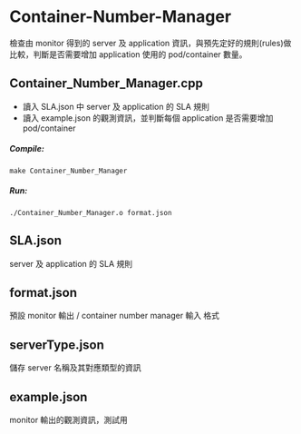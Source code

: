 # Container-Number-Manager

檢查由 monitor 得到的 server 及 application 資訊，與預先定好的規則(rules)做比較，判斷是否需要增加 application 使用的 pod/container 數量。
   
## Container_Number_Manager.cpp 
* 讀入 SLA.json 中 server 及 application 的 SLA 規則  
* 讀入 example.json 的觀測資訊，並判斷每個 application 是否需要增加 pod/container     

##### Compile:   
```
make Container_Number_Manager  
```
##### Run:  
```
./Container_Number_Manager.o format.json  
```
    
## SLA.json
server 及 application 的 SLA 規則
   
## format.json  
預設 monitor 輸出 / container number manager 輸入 格式  

## serverType.json
儲存 server 名稱及其對應類型的資訊
   
## example.json  
monitor 輸出的觀測資訊，測試用
  
